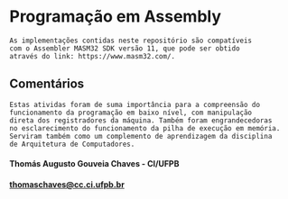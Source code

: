 # Programação em Assembly
    As implementações contidas neste repositório são compatíveis
    com o Assembler MASM32 SDK versão 11, que pode ser obtido
    através do link: https://www.masm32.com/.

## Comentários
    Estas atividas foram de suma importância para a compreensão do
    funcionamento da programação em baixo nível, com manipulação
    direta dos registradores da máquina. Também foram engrandecedoras
    no esclarecimento do funcionamento da pilha de execução em memória.
    Serviram também como um complemento de aprendizagem da disciplina
    de Arquitetura de Computadores.

#### Thomás Augusto Gouveia Chaves - CI/UFPB
#### thomaschaves@cc.ci.ufpb.br
